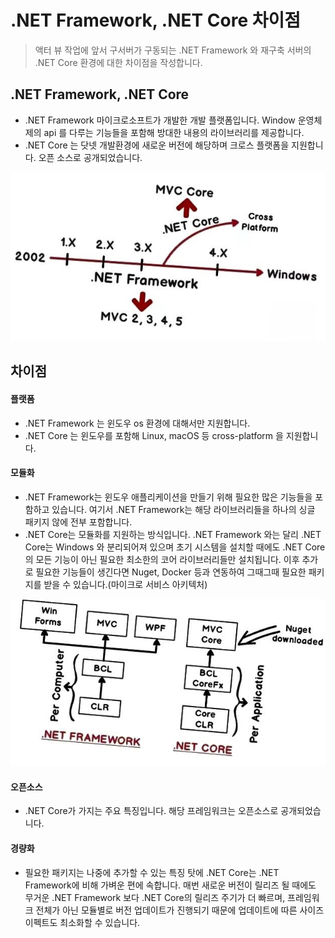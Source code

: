 # .NET Framework, .NET Core 차이점

> 액터 뷰 작업에 앞서 구서버가 구동되는 .NET Framework 와 재구축 서버의 .NET Core 환경에 대한 차이점을 작성합니다.

## .NET Framework, .NET Core
- .NET Framework 마이크로소프트가 개발한 개발 플랫폼입니다. Window 운영체제의 api 를 다루는 기능들을 포함해 방대한 내용의 라이브러리를 제공합니다.
- .NET Core 는 닷넷 개발환경에 새로운 버전에 해당하며 크로스 플랫폼을 지원합니다. 오픈 소스로 공개되었습니다.

![](https://github.com/wlsvy/TIL/blob/master/Document/C%23/Images/1577251915832.jpg)

## 차이점	

#### 플랫폼

- .NET Framework 는 윈도우 os 환경에 대해서만 지원합니다.
- .NET Core 는 윈도우를 포함해 Linux, macOS 등 cross-platform 을 지원합니다.

#### 모듈화

- .NET Framework는 윈도우 애플리케이션을 만들기 위해 필요한 많은 기능들을 포함하고 있습니다. 여기서 .NET Framework는 해당 라이브러리들을 하나의 싱글 패키지 않에 전부 포함합니다.
- .NET Core는 모듈화를 지원하는 방식입니다. .NET Framework 와는 달리 .NET Core는 Windows 와 분리되어져 있으며 초기 시스템을 설치할 때에도 .NET Core의 모든 기능이 아닌 필요한 최소한의 코어 라이브러리들만 설치됩니다. 이후 추가로 필요한 기능들이 생긴다면 Nuget, Docker 등과 연동하여 그때그때 필요한 패키지를 받을 수 있습니다.(마이크로 서비스 아키텍처)


![](https://github.com/wlsvy/TIL/blob/master/Document/C%23/Images/1577251916843.jpg)

#### 오픈소스
- .NET Core가 가지는 주요 특징입니다. 해당 프레임워크는 오픈소스로 공개되었습니다.
 

#### 경량화
- 필요한 패키지는 나중에 추가할 수 있는 특징 탓에 .NET Core는 .NET Framework에 비해 가벼운 편에 속합니다. 매번 새로운 버전이 릴리즈 될 때에도 무거운 .NET Framework 보다 .NET Core의 릴리즈 주기가 더 빠르며, 프레임워크 전체가 아닌 모듈별로 버전 업데이트가 진행되기 때문에 업데이트에 따른 사이즈 이펙트도 최소화할 수 있습니다.
